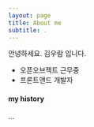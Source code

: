 ```yaml
---
layout: page
title: About me
subtitle: .
---
```


안녕하세요. 김우람 입니다.

- 오픈오브젝트 근무중
- 프론트앤드 개발자



#### my history
...
